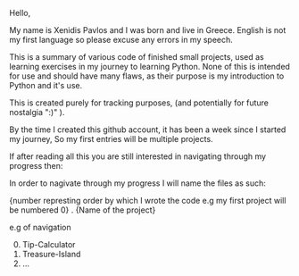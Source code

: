 Hello,

My name is Xenidis Pavlos and I was born and live in Greece.
English is not my first language so please excuse any errors in my speech.

This is a summary of various code of finished small projects, used as learning exercises in my journey to learning Python.
None of this is intended for use and should have many flaws, as their purpose is my introduction to Python and it's use.

This is created purely for tracking purposes, (and potentially for future nostalgia ":)" ).

By the time I created this github account, it has been a week since I started my journey,
So my first entries will be multiple projects.

If after reading all this you are still interested in navigating through my progress then:

In order to nagivate through my progress I will name the files as such:

{number represting order by which I wrote the code e.g my first project will be numbered 0} . {Name of the project}

e.g of navigation

0. Tip-Calculator
1. Treasure-Island
2. ...
